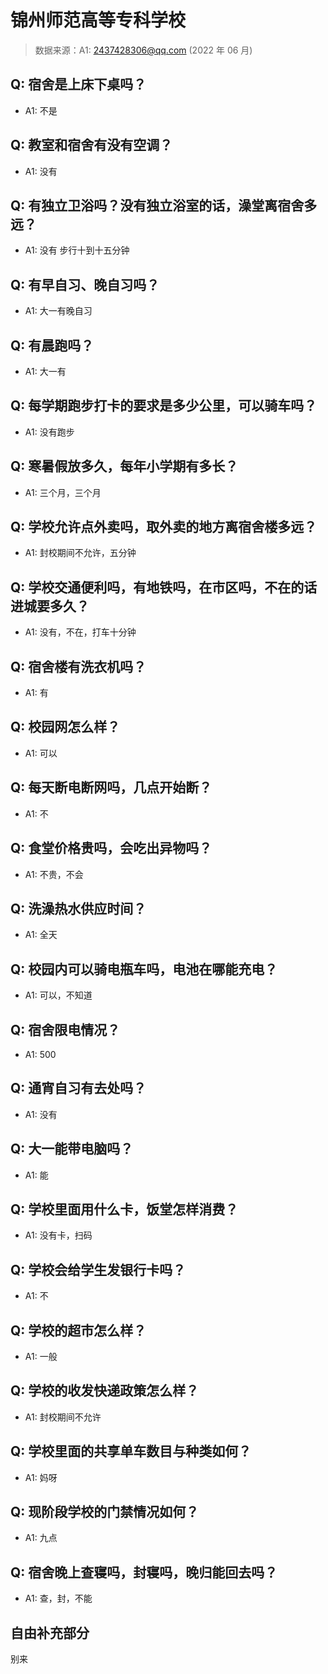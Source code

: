 # 锦州师范高等专科学校

> 数据来源：A1: 2437428306@qq.com (2022 年 06 月)

## Q: 宿舍是上床下桌吗？

- A1: 不是

## Q: 教室和宿舍有没有空调？

- A1: 没有

## Q: 有独立卫浴吗？没有独立浴室的话，澡堂离宿舍多远？

- A1: 没有 步行十到十五分钟

## Q: 有早自习、晚自习吗？

- A1: 大一有晚自习

## Q: 有晨跑吗？

- A1: 大一有

## Q: 每学期跑步打卡的要求是多少公里，可以骑车吗？

- A1: 没有跑步

## Q: 寒暑假放多久，每年小学期有多长？

- A1: 三个月，三个月

## Q: 学校允许点外卖吗，取外卖的地方离宿舍楼多远？

- A1: 封校期间不允许，五分钟

## Q: 学校交通便利吗，有地铁吗，在市区吗，不在的话进城要多久？

- A1: 没有，不在，打车十分钟

## Q: 宿舍楼有洗衣机吗？

- A1: 有

## Q: 校园网怎么样？

- A1: 可以

## Q: 每天断电断网吗，几点开始断？

- A1: 不

## Q: 食堂价格贵吗，会吃出异物吗？

- A1: 不贵，不会

## Q: 洗澡热水供应时间？

- A1: 全天

## Q: 校园内可以骑电瓶车吗，电池在哪能充电？

- A1: 可以，不知道

## Q: 宿舍限电情况？

- A1: 500

## Q: 通宵自习有去处吗？

- A1: 没有

## Q: 大一能带电脑吗？

- A1: 能

## Q: 学校里面用什么卡，饭堂怎样消费？

- A1: 没有卡，扫码

## Q: 学校会给学生发银行卡吗？

- A1: 不

## Q: 学校的超市怎么样？

- A1: 一般

## Q: 学校的收发快递政策怎么样？

- A1: 封校期间不允许

## Q: 学校里面的共享单车数目与种类如何？

- A1: 妈呀

## Q: 现阶段学校的门禁情况如何？

- A1: 九点

## Q: 宿舍晚上查寝吗，封寝吗，晚归能回去吗？

- A1: 查，封，不能

## 自由补充部分

别来